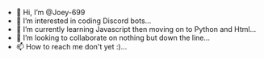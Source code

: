 - 👋 Hi, I’m @Joey-699
- 👀 I’m interested in coding Discord bots...
- 🌱 I’m currently learning Javascript then moving on to Python and Html...
- 💞️ I’m looking to collaborate on nothing but down the line...
- 📫 How to reach me don't yet :)...
